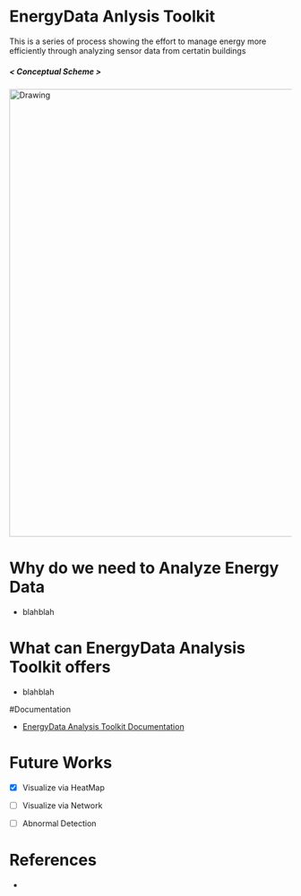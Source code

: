 # EnergyData Anlysis Toolkit

This is a series of process showing the effort to manage energy more efficiently through analyzing sensor data from certatin buildings  

 
##### < Conceptual Scheme >
 <img src="https://raw.githubusercontent.com/jhyun0919/EnergyData_jhyun/master/docs/images/%EC%8A%A4%ED%81%AC%EB%A6%B0%EC%83%B7%202016-06-01%20%EC%98%A4%ED%9B%84%204.58.48.jpg" alt="Drawing" style="width: 800px;"/>
 

 
 
# Why do we need to Analyze Energy Data

* blahblah



# What can EnergyData Analysis Toolkit offers

* blahblah




#Documentation

* [EnergyData Analysis Toolkit Documentation](https://github.com/jhyun0919/EnergyData_jhyun/tree/master/docs)




# Future Works

- [X] Visualize via HeatMap  
- [ ] Visualize via Network  
- [ ] Abnormal Detection  
 

# References
 * 



